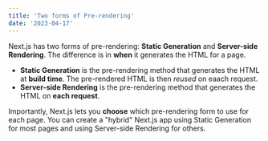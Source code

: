 ```yaml
---
title: 'Two forms of Pre-rendering'
date: '2023-04-17'
---
```


Next.js has two forms of pre-rendering: **Static Generation** and **Server-side Rendering**. The difference is in **when** it generates the HTML for a page.

- **Static Generation** is the pre-rendering method that generates the HTML at **build time**. The pre-rendered HTML is then _reused_ on eaach request.
- **Server-side Rendering** is the pre-rendering method that generates the HTML on **each request**.

Importantly, Next.js lets you **choose** which pre-rendering form to use for each page.  You can create a "hybrid" Next.js app using Static Generation for most pages and using Server-side Rendering for others.